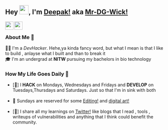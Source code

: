 ## Hey <img src="https://github.com/TheDudeThatCode/TheDudeThatCode/blob/master/Assets/Hi.gif" width="29px">, I'm [Deepak!](https://twitter.com/Mr_dg_wick) aka [Mr-DG-Wick!](https://twitter.com/Mr_dg_wick)

<!-- <a href="https://www.linkedin.com/in/kunal-kushwaha/">
  <img align="left" width="24px" src="https://cdn.jsdelivr.net/npm/simple-icons@v3/icons/linkedin.svg"  />
</a> -->
<a href="https://twitter.com/Mr_dg_wick">
  <img align="left" width="26px" src="https://cdn.jsdelivr.net/npm/simple-icons@v3/icons/twitter.svg" />
</a>
<a href="mailto:deepak.gupta.h401@gmail.com
">
  <img align="left" width="26px" src="https://cdn.jsdelivr.net/npm/simple-icons@v3/icons/gmail.svg" />
</a>
<!-- <a href="https://www.youtube.com/channel/UCfv8cds8AfIM3UZtAWOz6Gg">
  <img align="left" width="26px" src="https://cdn.jsdelivr.net/npm/simple-icons@v3/icons/youtube.svg" />
</a>
<a href="http://dev.to/kunal">
  <img align="left" width="26px" src="https://cdn.jsdelivr.net/npm/simple-icons@v3/icons/medium.svg" />
</a> -->

<br />

### About Me 🚀

👨‍💻 I'm a _DevHacker_. Hehe,ya kinda fancy word, but what I mean is that I like to build , anlayse what I built and than to break it </br>
🎓 I'm an undergrad at **NITW** pursuing my bachelors in bio technology </br>

### How My Life Goes Daily 🙌

- [:date:] I **HACK** on Mondays, Wednesdays and Fridays and **DEVELOP** on Tuesdays,Thursdays and Saturdays. Just so that I'm in sink with both </br>
  </br>
- :date: Sundays are reserved for some [Editing!](https://www.instagram.com/_dgworks_/) and [digital art!](https://www.instagram.com/_dgworks_/) </br>
  </br>
- [:toolbox:] I share all my learnings on [Twitter!](https://twitter.com/Mr_dg_wick) like blogs that I read , tools , writeups of vulnerabilities and anything that I think could benefit the community. </br>
